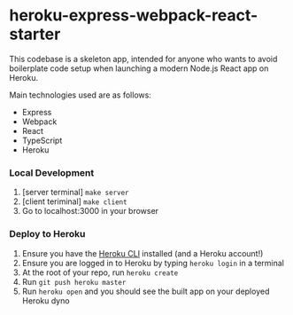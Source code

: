 # heroku-express-webpack-react-starter

This codebase is a skeleton app, intended for anyone who wants to avoid boilerplate code setup when launching a modern Node.js React app on Heroku.

Main technologies used are as follows:
- Express
- Webpack
- React
- TypeScript
- Heroku

### Local Development

1. [server terminal] `make server`
2. [client teriminal] `make client`
3. Go to localhost:3000 in your browser

### Deploy to Heroku

1. Ensure you have the [Heroku CLI](https://devcenter.heroku.com/articles/heroku-cli) installed (and a Heroku account!)
2. Ensure you are logged in to Heroku by typing `heroku login` in a terminal
3. At the root of your repo, run `heroku create`
4. Run `git push heroku master`
5. Run `heroku open` and you should see the built app on your deployed Heroku dyno
